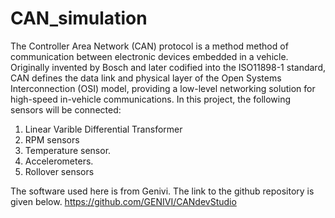 # CAN_simulation


The Controller Area Network (CAN) protocol is a method  method of communication between electronic devices embedded in a vehicle. Originally invented by Bosch and later codified into the ISO11898-1 standard, CAN defines the data link and physical layer of the Open Systems Interconnection (OSI) model, providing a low-level networking solution for high-speed in-vehicle communications. In this project, the following sensors will be connected:

1. Linear Varible Differential Transformer
2. RPM sensors
3. Temperature sensor.
4. Accelerometers.
5. Rollover sensors

The software used here is from Genivi. The link to the github repository  is given below.
https://github.com/GENIVI/CANdevStudio
